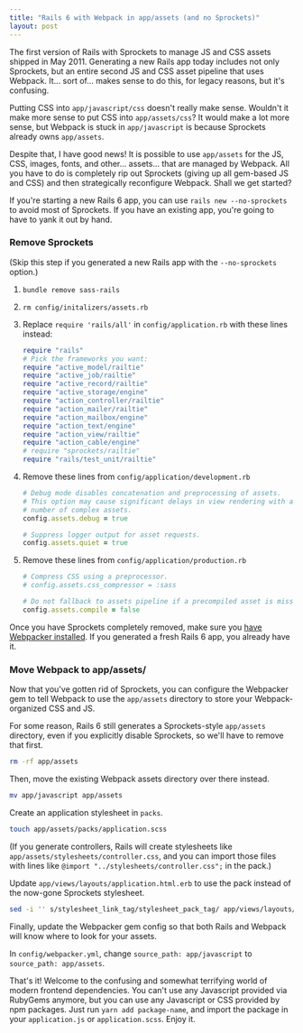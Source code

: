 ```yaml
---
title: "Rails 6 with Webpack in app/assets (and no Sprockets)"
layout: post
---
```

The first version of Rails with Sprockets to manage JS and CSS assets shipped in May 2011. Generating a new Rails app today includes not only Sprockets, but an entire second JS and CSS asset pipeline that uses Webpack. It... sort of... makes sense to do this, for legacy reasons, but it's confusing.

Putting CSS into `app/javascript/css` doesn't really make sense. Wouldn't it make more sense to put CSS into `app/assets/css`? It would make a lot more sense, but Webpack is stuck in `app/javascript` is because Sprockets already owns `app/assets`.

Despite that, I have good news! It is possible to use `app/assets` for the JS, CSS, images, fonts, and other... assets... that are managed by Webpack. All you have to do is completely rip out Sprockets (giving up all gem-based JS and CSS) and then strategically reconfigure Webpack. Shall we get started?

If you're starting a new Rails 6 app, you can use `rails new --no-sprockets` to avoid most of Sprockets. If you have an existing app, you're going to have to yank it out by hand.

### Remove Sprockets

(Skip this step if you generated a new Rails app with the `--no-sprockets` option.)

1. `bundle remove sass-rails`
2. `rm config/initalizers/assets.rb`
3. Replace `require 'rails/all'` in `config/application.rb` with these lines instead:

    ```ruby
    require "rails"
    # Pick the frameworks you want:
    require "active_model/railtie"
    require "active_job/railtie"
    require "active_record/railtie"
    require "active_storage/engine"
    require "action_controller/railtie"
    require "action_mailer/railtie"
    require "action_mailbox/engine"
    require "action_text/engine"
    require "action_view/railtie"
    require "action_cable/engine"
    # require "sprockets/railtie"
    require "rails/test_unit/railtie"
    ```

4. Remove these lines from `config/application/development.rb`

    ```ruby
    # Debug mode disables concatenation and preprocessing of assets.
    # This option may cause significant delays in view rendering with a large
    # number of complex assets.
    config.assets.debug = true

    # Suppress logger output for asset requests.
    config.assets.quiet = true
    ```

5. Remove these lines from `config/application/production.rb`

    ```ruby
    # Compress CSS using a preprocessor.
    # config.assets.css_compressor = :sass

    # Do not fallback to assets pipeline if a precompiled asset is missed.
    config.assets.compile = false
    ```

Once you have Sprockets completely removed, make sure you [have Webpacker installed](https://github.com/rails/webpacker#installation). If you generated a fresh Rails 6 app, you already have it.

### Move Webpack to app/assets/

Now that you've gotten rid of Sprockets, you can configure the Webpacker gem to tell Webpack to use the `app/assets` directory to store your Webpack-organized CSS and JS.

For some reason, Rails 6 still generates a Sprockets-style `app/assets` directory, even if you explicitly disable Sprockets, so we'll have to remove that first.

```bash
rm -rf app/assets
```

Then, move the existing Webpack assets directory over there instead.

```bash
mv app/javascript app/assets
```

Create an application stylesheet in `packs`.

```bash
touch app/assets/packs/application.scss
```

(If you generate controllers, Rails will create stylesheets like `app/assets/stylesheets/controller.css`, and you can import those files with lines like `@import "../stylesheets/controller.css";` in the pack.)

Update `app/views/layouts/application.html.erb` to use the pack instead of the now-gone Sprockets stylesheet.

```bash
sed -i '' s/stylesheet_link_tag/stylesheet_pack_tag/ app/views/layouts/application.html.erb
```

Finally, update the Webpacker gem config so that both Rails and Webpack will know where to look for your assets. 

In `config/webpacker.yml`, change `source_path: app/javascript` to `source_path: app/assets`.

That's it! Welcome to the confusing and somewhat terrifying world of modern frontend dependencies. You can't use any Javascript provided via RubyGems anymore, but you can use any Javascript or CSS provided by npm packages. Just run `yarn add package-name`, and import the package in your `application.js` or `application.scss`. Enjoy it.
